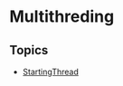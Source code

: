 # Multithreding

## Topics
- [StartingThread](https://github.com/pratig-sonar/Interview-Questions/tree/master/Java/src/com/pratig/multithreading/starting_thread_1)
